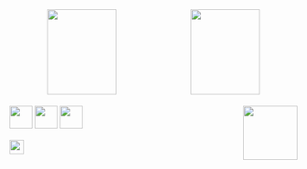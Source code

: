 
<div align="center">
  <img height="150em" width="49%" src="https://github-readme-stats.vercel.app/api?username=MendesK98&show_icons=true&theme=tokyonight&include_all_commits=true&count_private=true"/>
  <img height="150em" width="49%" src="https://github-readme-stats.vercel.app/api/top-langs/?username=MendesK98&layout=compact&langs_count=16&theme=tokyonight"/>
</div> <br>
<div>
  <img align="right" widht="80" height="95" src="https://mir-s3-cdn-cf.behance.net/project_modules/max_1200/5eeea355389655.59822ff824b72.gif">
  <code><img widht="30" height="40" src="https://img.icons8.com/nolan/64/java-coffee-cup-logo.png"></code>
  <code><img widht="30" height="40" src="https://img.icons8.com/nolan/128/java-eclipse.png"></code>
  <code><img widht="30" height="40" src="https://img.icons8.com/nolan/128/android-os.png"/></code>
</div> <br>
<div>
  <a href="https://www.linkedin.com/in/lucas-m98/" target="_blank">
    <img height="25em" src="https://img.icons8.com/nolan/128/linkedin-circled.png"/>
  </a>
</div>  <br>
